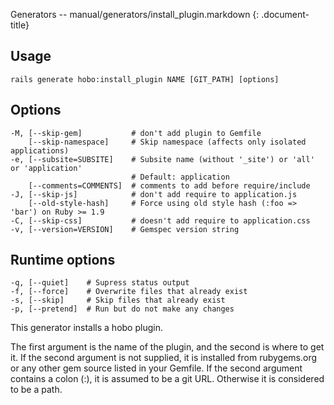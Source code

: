 Generators -- manual/generators/install\_plugin.markdown
{: .document-title}


## Usage

    

    rails generate hobo:install_plugin NAME [GIT_PATH] [options]


## Options

    

    -M, [--skip-gem]           # don't add plugin to Gemfile
        [--skip-namespace]     # Skip namespace (affects only isolated applications)
    -e, [--subsite=SUBSITE]    # Subsite name (without '_site') or 'all' or 'application'
                               # Default: application
        [--comments=COMMENTS]  # comments to add before require/include
    -J, [--skip-js]            # don't add require to application.js
        [--old-style-hash]     # Force using old style hash (:foo => 'bar') on Ruby >= 1.9
    -C, [--skip-css]           # doesn't add require to application.css
    -v, [--version=VERSION]    # Gemspec version string


## Runtime options

    

    -q, [--quiet]    # Supress status output
    -f, [--force]    # Overwrite files that already exist
    -s, [--skip]     # Skip files that already exist
    -p, [--pretend]  # Run but do not make any changes

This generator installs a hobo plugin.

The first argument is the name of the plugin, and the second is where
to get it.  If the second argument is not supplied, it is installed
from rubygems.org or any other gem source listed in your Gemfile.  If
the second argument contains a colon (:), it is assumed to be a git
URL.  Otherwise it is considered to be a path.
